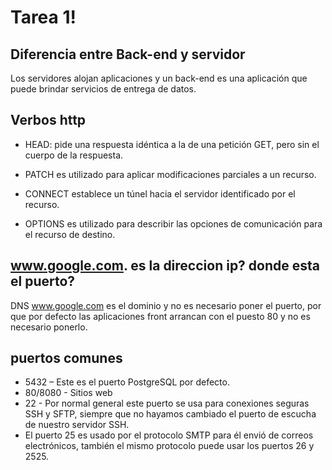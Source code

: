 # Tarea 1!
## Diferencia entre Back-end y servidor
Los servidores alojan aplicaciones y un back-end es una aplicación que puede brindar servicios de entrega de datos.

## Verbos http

* HEAD: pide una respuesta idéntica a la de una petición GET, pero sin el cuerpo de la respuesta.

* PATCH es utilizado para aplicar modificaciones parciales a un recurso.

* CONNECT establece un túnel hacia el servidor identificado por el recurso.

* OPTIONS es utilizado para describir las opciones de comunicación para el recurso de destino.

## www.google.com. es la direccion ip? donde esta el puerto?
DNS www.google.com es el dominio y no es necesario poner el puerto, por que por defecto las aplicaciones front arrancan con el puesto 80 y no es necesario ponerlo.

## puertos comunes

* 5432 – Este es el puerto PostgreSQL por defecto.
* 80/8080 - Sitios web
* 22 - Por normal general este puerto se usa para conexiones seguras SSH y SFTP, siempre que no hayamos cambiado el puerto de escucha de nuestro servidor SSH.
* El puerto 25 es usado por el protocolo SMTP para él envió de correos electrónicos, también el mismo protocolo puede usar los puertos 26 y 2525.